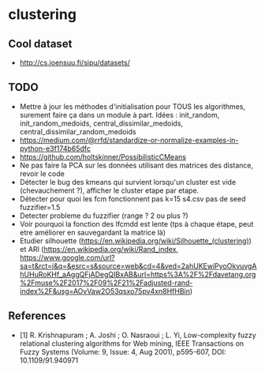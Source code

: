# clustering
## Cool dataset
* http://cs.joensuu.fi/sipu/datasets/


## TODO
* Mettre à jour les méthodes d'initialisation pour TOUS les algorithmes, surement faire ça dans un module à part. Idées : init_random, init_random_medoids, central_dissimilar_medoids, central_dissimilar_random_medoids
* https://medium.com/@rrfd/standardize-or-normalize-examples-in-python-e3f174b65dfc
* https://github.com/holtskinner/PossibilisticCMeans
* Ne pas faire la PCA sur les données utilisant des matrices des distance, revoir le code
* Détecter le bug des kmeans qui survient lorsqu'un cluster est vide (chevauchement ?), afficher le cluster etape par etape.
* Détecter pour quoi les fcm fonctionnent pas k=15 s4.csv pas de seed fuzzifier=1.5
* Detecter probleme du fuzzifier (range ? 2 ou plus ?)
* Voir pourquoi la fonction des lfcmdd est lente (tps à chaque étape, peut etre améliorer en sauvegardant la matrice là)
* Etudier silhouette (https://en.wikipedia.org/wiki/Silhouette_(clustering)) et ARI (https://en.wikipedia.org/wiki/Rand_index, https://www.google.com/url?sa=t&rct=j&q=&esrc=s&source=web&cd=4&ved=2ahUKEwiPyoOkvuvgAhUHuRoKHf_aAggQFjADegQIBxAB&url=https%3A%2F%2Fdavetang.org%2Fmuse%2F2017%2F09%2F21%2Fadjusted-rand-index%2F&usg=AOvVaw2O53qsxo75pv4xn8HfHBin)
 

## References
* [1]  R. Krishnapuram ; A. Joshi ; O. Nasraoui ; L. Yi, Low-complexity fuzzy relational clustering algorithms for Web mining,  IEEE Transactions on Fuzzy Systems (Volume: 9, Issue: 4, Aug 2001), p595-607, DOI: 10.1109/91.940971
